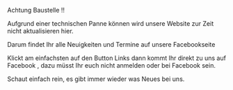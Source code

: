 Achtung Baustelle !!Aufgrund einer technischen Panne können wird unsere Website zur Zeit nicht aktualisieren hier.Darum findet Ihr alle Neuigkeiten und Termine auf unsere FacebookseiteKlickt am einfachsten auf den Button Links dann kommt Ihr direkt zu uns auf  Facebook , dazu müsst Ihr euch nicht anmelden oder bei Facebook sein.Schaut einfach rein, es gibt immer wieder was Neues bei uns.